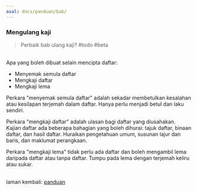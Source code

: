 ```yaml
---
asal: docs/panduan/bab/
---
```


### Mengulang kaji

> Perbaik bab ulang kaji? #todo #beta

&nbsp;  
Apa yang boleh dibuat selain mencipta daftar:

- Menyemak semula daftar
- Mengkaji daftar
- Mengkaji lema

Perkara "menyemak semula daftar" adalah sekadar membetulkan
kesalahan atau kesilapan terjemah dalam daftar. Hanya perlu
menjadi betul dan laku sendiri.

Perkara "mengkaji daftar" adalah ulasan bagi daftar yang
diusahakan. Kajian daftar ada beberapa bahagian yang boleh
dihurai: tajuk daftar, binaan daftar, dan hasil daftar.
Huraikan pengetahuan umum, susunan lajur dan baris, dan
maklumat perangkaan.

Perkara "mengkaji lema" tidak perlu ada daftar dan boleh
mengambil lema daripada daftar atau tanpa daftar. Tumpu
pada lema dengan terjemah keliru atau sukar.

&nbsp;  
laman kembali: [panduan][0]

  [0]: ../index.md
